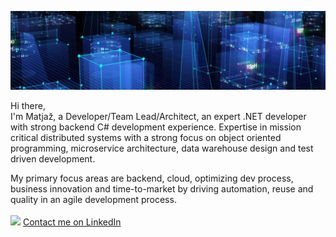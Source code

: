 ![Header image](https://github.com/matjazbravc/matjazbravc/blob/main/profile_background.jpg?raw=true)

Hi there,
<br />
I'm Matjaž, a Developer/Team Lead/Architect, an expert .NET developer with strong  backend C# development experience. Expertise in mission critical distributed systems with a strong focus on object oriented programming, microservice architecture, data warehouse design and test driven development.
<br />

My primary focus areas are backend, cloud, optimizing dev process, business innovation and time-to-market by driving automation, reuse and quality in an agile development process.
<br /> <br />
[<img src="https://static.licdn.com/scds/common/u/img/webpromo/btn_in_20x15.png">](https://www.linkedin.com/in/matjazbravc/)
[Contact me on LinkedIn](https://www.linkedin.com/in/matjazbravc/)
